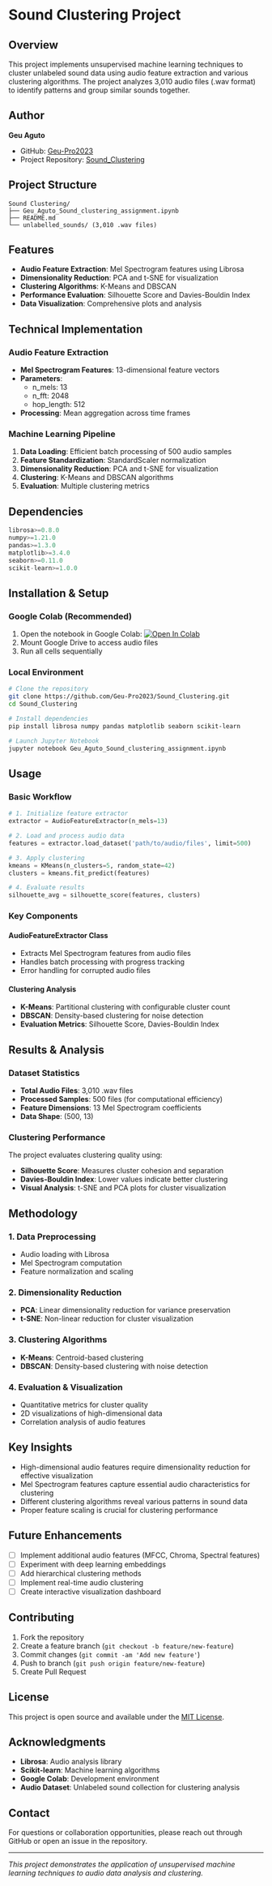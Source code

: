 # Sound Clustering Project

## Overview
This project implements unsupervised machine learning techniques to cluster unlabeled sound data using audio feature extraction and various clustering algorithms. The project analyzes 3,010 audio files (.wav format) to identify patterns and group similar sounds together.

## Author
**Geu Aguto**
- GitHub: [Geu-Pro2023](https://github.com/Geu-Pro2023)
- Project Repository: [Sound_Clustering](https://github.com/Geu-Pro2023/Sound_Clustering)

## Project Structure
```
Sound Clustering/
├── Geu_Aguto_Sound_clustering_assignment.ipynb
├── README.md
└── unlabelled_sounds/ (3,010 .wav files)
```

## Features
- **Audio Feature Extraction**: Mel Spectrogram features using Librosa
- **Dimensionality Reduction**: PCA and t-SNE for visualization
- **Clustering Algorithms**: K-Means and DBSCAN
- **Performance Evaluation**: Silhouette Score and Davies-Bouldin Index
- **Data Visualization**: Comprehensive plots and analysis

## Technical Implementation

### Audio Feature Extraction
- **Mel Spectrogram Features**: 13-dimensional feature vectors
- **Parameters**:
  - n_mels: 13
  - n_fft: 2048
  - hop_length: 512
- **Processing**: Mean aggregation across time frames

### Machine Learning Pipeline
1. **Data Loading**: Efficient batch processing of 500 audio samples
2. **Feature Standardization**: StandardScaler normalization
3. **Dimensionality Reduction**: PCA and t-SNE for visualization
4. **Clustering**: K-Means and DBSCAN algorithms
5. **Evaluation**: Multiple clustering metrics

## Dependencies
```python
librosa>=0.8.0
numpy>=1.21.0
pandas>=1.3.0
matplotlib>=3.4.0
seaborn>=0.11.0
scikit-learn>=1.0.0
```

## Installation & Setup

### Google Colab (Recommended)
1. Open the notebook in Google Colab: [![Open In Colab](https://colab.research.google.com/assets/colab-badge.svg)](https://colab.research.google.com/github/Geu-Pro2023/Sound_Clustering/blob/main/Geu_Aguto_Sound_clustering_assignment.ipynb)
2. Mount Google Drive to access audio files
3. Run all cells sequentially

### Local Environment
```bash
# Clone the repository
git clone https://github.com/Geu-Pro2023/Sound_Clustering.git
cd Sound_Clustering

# Install dependencies
pip install librosa numpy pandas matplotlib seaborn scikit-learn

# Launch Jupyter Notebook
jupyter notebook Geu_Aguto_Sound_clustering_assignment.ipynb
```

## Usage

### Basic Workflow
```python
# 1. Initialize feature extractor
extractor = AudioFeatureExtractor(n_mels=13)

# 2. Load and process audio data
features = extractor.load_dataset('path/to/audio/files', limit=500)

# 3. Apply clustering
kmeans = KMeans(n_clusters=5, random_state=42)
clusters = kmeans.fit_predict(features)

# 4. Evaluate results
silhouette_avg = silhouette_score(features, clusters)
```

### Key Components

#### AudioFeatureExtractor Class
- Extracts Mel Spectrogram features from audio files
- Handles batch processing with progress tracking
- Error handling for corrupted audio files

#### Clustering Analysis
- **K-Means**: Partitional clustering with configurable cluster count
- **DBSCAN**: Density-based clustering for noise detection
- **Evaluation Metrics**: Silhouette Score, Davies-Bouldin Index

## Results & Analysis

### Dataset Statistics
- **Total Audio Files**: 3,010 .wav files
- **Processed Samples**: 500 files (for computational efficiency)
- **Feature Dimensions**: 13 Mel Spectrogram coefficients
- **Data Shape**: (500, 13)

### Clustering Performance
The project evaluates clustering quality using:
- **Silhouette Score**: Measures cluster cohesion and separation
- **Davies-Bouldin Index**: Lower values indicate better clustering
- **Visual Analysis**: t-SNE and PCA plots for cluster visualization

## Methodology

### 1. Data Preprocessing
- Audio loading with Librosa
- Mel Spectrogram computation
- Feature normalization and scaling

### 2. Dimensionality Reduction
- **PCA**: Linear dimensionality reduction for variance preservation
- **t-SNE**: Non-linear reduction for cluster visualization

### 3. Clustering Algorithms
- **K-Means**: Centroid-based clustering
- **DBSCAN**: Density-based clustering with noise detection

### 4. Evaluation & Visualization
- Quantitative metrics for cluster quality
- 2D visualizations of high-dimensional data
- Correlation analysis of audio features

## Key Insights
- High-dimensional audio features require dimensionality reduction for effective visualization
- Mel Spectrogram features capture essential audio characteristics for clustering
- Different clustering algorithms reveal various patterns in sound data
- Proper feature scaling is crucial for clustering performance

## Future Enhancements
- [ ] Implement additional audio features (MFCC, Chroma, Spectral features)
- [ ] Experiment with deep learning embeddings
- [ ] Add hierarchical clustering methods
- [ ] Implement real-time audio clustering
- [ ] Create interactive visualization dashboard

## Contributing
1. Fork the repository
2. Create a feature branch (`git checkout -b feature/new-feature`)
3. Commit changes (`git commit -am 'Add new feature'`)
4. Push to branch (`git push origin feature/new-feature`)
5. Create Pull Request

## License
This project is open source and available under the [MIT License](LICENSE).

## Acknowledgments
- **Librosa**: Audio analysis library
- **Scikit-learn**: Machine learning algorithms
- **Google Colab**: Development environment
- **Audio Dataset**: Unlabeled sound collection for clustering analysis

## Contact
For questions or collaboration opportunities, please reach out through GitHub or open an issue in the repository.

---
*This project demonstrates the application of unsupervised machine learning techniques to audio data analysis and clustering.*
